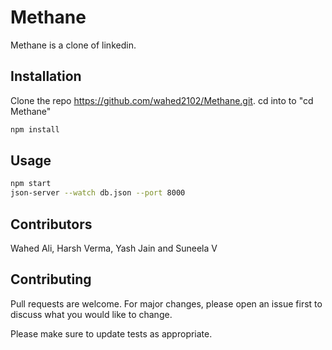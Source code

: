# Methane

Methane is a clone of linkedin.

## Installation

Clone the repo https://github.com/wahed2102/Methane.git.
cd into to "cd Methane"

```bash
npm install
```

## Usage

```bash
npm start
json-server --watch db.json --port 8000
```

## Contributors
Wahed Ali,
Harsh Verma, 
Yash Jain and
Suneela V

## Contributing
Pull requests are welcome. For major changes, please open an issue first to discuss what you would like to change.

Please make sure to update tests as appropriate.
